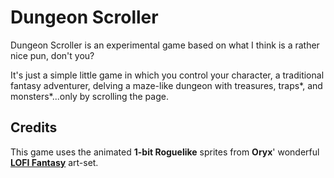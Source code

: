 Dungeon Scroller
================

Dungeon Scroller is an experimental game based on what I think is a rather nice pun, don't you?

It's just a simple little game in which you control your character, a traditional fantasy adventurer, delving a maze-like dungeon with treasures, traps*, and monsters*...only by scrolling the page.

Credits
-------

This game uses the animated **1-bit Roguelike** sprites from **Oryx**' wonderful [**LOFI Fantasy**](http://forums.tigsource.com/index.php?topic=8970.0/) art-set.
